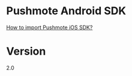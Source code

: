 Pushmote Android SDK
=======

<a href="http://docs.pushmote.com/docs/import-pushmote-android-sdk">How to import Pushmote iOS SDK?</a>



Version
=======
2.0

